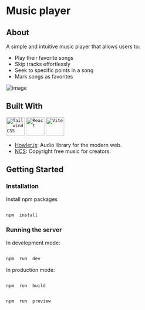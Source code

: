 # Music player

## About

A simple and intuitive music player that allows users to:

- Play their favorite songs
- Skip tracks effortlessly
- Seek to specific points in a song
- Mark songs as favorites

![image](https://github.com/miglemr/music-player/assets/113340648/c1dd07d0-3509-46ce-aa13-d958e6ff183a)


## Built With

<code><img width="50" src="https://user-images.githubusercontent.com/25181517/202896760-337261ed-ee92-4979-84c4-d4b829c7355d.png" alt="Tailwind CSS" title="Tailwind CSS"/></code>
<code><img width="50" src="https://user-images.githubusercontent.com/25181517/183897015-94a058a6-b86e-4e42-a37f-bf92061753e5.png" alt="React" title="React"/></code>
<code><img width="50" src="https://github-production-user-asset-6210df.s3.amazonaws.com/62091613/261395532-b40892ef-efb8-4b0e-a6b5-d1cfc2f3fc35.png" alt="Vite" title="Vite"/></code>

- [Howler.js](https://howlerjs.com/): Audio library for the modern web.
- [NCS](https://ncs.io/): Copyright free music for creators.

## Getting Started

### Installation

Install npm packages

```bash

npm  install

```

### Running the server

In development mode:

```bash

npm  run  dev

```

In production mode:

```bash

npm  run  build

```

```bash

npm  run  preview

```
